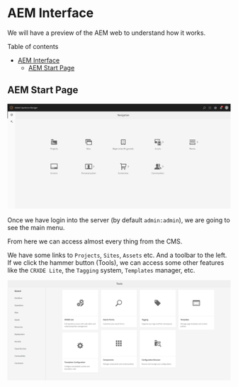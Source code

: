 # AEM Interface

We will have a preview of the AEM web to understand how it works.

Table of contents

- [AEM Interface](#aem-interface)
  - [AEM Start Page](#aem-start-page)

## AEM Start Page

![aem_start](assets/aem_start.png)

Once we have login into the server (by default `admin:admin`), we are going to see the main menu.

From here we can access almost every thing from the CMS.

We have some links to `Projects`, `Sites`, `Assets` etc. And a toolbar to the left. If we click the hammer button (Tools), we can access some other features like the `CRXDE Lite`, the `Tagging` system, `Templates` manager, etc.

![aem_tools](assets/aem_tools.png)